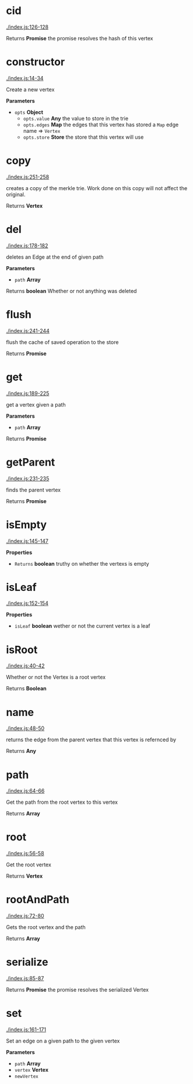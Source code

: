 # cid

[./index.js:126-128](https://github.com/wanderer/merkle-trie/blob/2443c55449e6daf0d782bca00b0715bfe5106a64/./index.js#L126-L128 "Source code on GitHub")

Returns **Promise** the promise resolves the hash of this vertex

# constructor

[./index.js:14-34](https://github.com/wanderer/merkle-trie/blob/2443c55449e6daf0d782bca00b0715bfe5106a64/./index.js#L14-L34 "Source code on GitHub")

Create a new vertex

**Parameters**

-   `opts` **Object** 
    -   `opts.value` **Any** the value to store in the trie
    -   `opts.edges` **Map** the edges that this vertex has stored a `Map` edge name => `Vertex`
    -   `opts.store` **Store** the store that this vertex will use

# copy

[./index.js:251-258](https://github.com/wanderer/merkle-trie/blob/2443c55449e6daf0d782bca00b0715bfe5106a64/./index.js#L251-L258 "Source code on GitHub")

creates a copy of the merkle trie. Work done on this copy will not affect
the original.

Returns **Vertex** 

# del

[./index.js:178-182](https://github.com/wanderer/merkle-trie/blob/2443c55449e6daf0d782bca00b0715bfe5106a64/./index.js#L178-L182 "Source code on GitHub")

deletes an Edge at the end of given path

**Parameters**

-   `path` **Array** 

Returns **boolean** Whether or not anything was deleted

# flush

[./index.js:241-244](https://github.com/wanderer/merkle-trie/blob/2443c55449e6daf0d782bca00b0715bfe5106a64/./index.js#L241-L244 "Source code on GitHub")

flush the cache of saved operation to the store

Returns **Promise** 

# get

[./index.js:189-225](https://github.com/wanderer/merkle-trie/blob/2443c55449e6daf0d782bca00b0715bfe5106a64/./index.js#L189-L225 "Source code on GitHub")

get a vertex given a path

**Parameters**

-   `path` **Array** 

Returns **Promise** 

# getParent

[./index.js:231-235](https://github.com/wanderer/merkle-trie/blob/2443c55449e6daf0d782bca00b0715bfe5106a64/./index.js#L231-L235 "Source code on GitHub")

finds the parent vertex

Returns **Promise** 

# isEmpty

[./index.js:145-147](https://github.com/wanderer/merkle-trie/blob/2443c55449e6daf0d782bca00b0715bfe5106a64/./index.js#L145-L147 "Source code on GitHub")

**Properties**

-   `Returns` **boolean** truthy on whether the vertexs is empty

# isLeaf

[./index.js:152-154](https://github.com/wanderer/merkle-trie/blob/2443c55449e6daf0d782bca00b0715bfe5106a64/./index.js#L152-L154 "Source code on GitHub")

**Properties**

-   `isLeaf` **boolean** wether or not the current vertex is a leaf

# isRoot

[./index.js:40-42](https://github.com/wanderer/merkle-trie/blob/2443c55449e6daf0d782bca00b0715bfe5106a64/./index.js#L40-L42 "Source code on GitHub")

Whether or not the Vertex is a root vertex

Returns **Boolean** 

# name

[./index.js:48-50](https://github.com/wanderer/merkle-trie/blob/2443c55449e6daf0d782bca00b0715bfe5106a64/./index.js#L48-L50 "Source code on GitHub")

returns the edge from the parent vertex that this vertex is refernced by

Returns **Any** 

# path

[./index.js:64-66](https://github.com/wanderer/merkle-trie/blob/2443c55449e6daf0d782bca00b0715bfe5106a64/./index.js#L64-L66 "Source code on GitHub")

Get the path from the root vertex to this vertex

Returns **Array** 

# root

[./index.js:56-58](https://github.com/wanderer/merkle-trie/blob/2443c55449e6daf0d782bca00b0715bfe5106a64/./index.js#L56-L58 "Source code on GitHub")

Get the root vertex

Returns **Vertex** 

# rootAndPath

[./index.js:72-80](https://github.com/wanderer/merkle-trie/blob/2443c55449e6daf0d782bca00b0715bfe5106a64/./index.js#L72-L80 "Source code on GitHub")

Gets the root vertex and the path

Returns **Array** 

# serialize

[./index.js:85-87](https://github.com/wanderer/merkle-trie/blob/2443c55449e6daf0d782bca00b0715bfe5106a64/./index.js#L85-L87 "Source code on GitHub")

Returns **Promise** the promise resolves the serialized Vertex

# set

[./index.js:161-171](https://github.com/wanderer/merkle-trie/blob/2443c55449e6daf0d782bca00b0715bfe5106a64/./index.js#L161-L171 "Source code on GitHub")

Set an edge on a given path to the given vertex

**Parameters**

-   `path` **Array** 
-   `vertex` **Vertex** 
-   `newVertex`  
